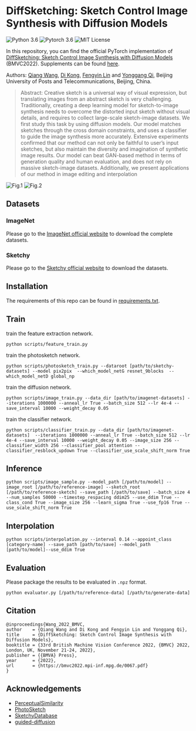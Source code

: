 # DiffSketching: Sketch Control Image Synthesis with Diffusion Models

![Python 3.6](https://img.shields.io/badge/python-3.6-green) ![Pytorch 3.6](https://img.shields.io/badge/pytorch-3.6-green) ![MIT License](https://img.shields.io/badge/licence-MIT-green)

In this repository, you can find the official PyTorch implementation of [DiffSketching: Sketch Control Image Synthesis with Diffusion Models](https://bmvc2022.mpi-inf.mpg.de/0067.pdf) (BMVC2022). Supplements can be found [here](https://bmvc2022.mpi-inf.mpg.de/0067_supp.zip).

Authors: [Qiang Wang](https://github.com/XDUWQ), [Di Kong](https://github.com/Walterkd), [Fengyin Lin](https://github.com/MercuryMUMU) and [Yonggang Qi](https://qugank.github.io/), Beijing University of Posts and Telecommunications, Beijing, China.

> Abstract: Creative sketch is a universal way of visual expression, but translating images from an abstract sketch is very challenging. Traditionally, creating a deep learning model for sketch-to-image synthesis needs to overcome the distorted input sketch without visual details, and requires to collect large-scale sketch-image datasets. We first study this task by using diffusion models. Our model matches sketches through the cross domain constraints, and uses a classifier to guide the image synthesis more accurately. Extensive experiments confirmed that our method can not only be faithful to user’s input sketches, but also maintain the diversity and imagination of synthetic image results. Our model can beat GAN-based method in terms of generation quality and human evaluation, and does not rely on massive sketch-image datasets. Additionally, we present applications of our method in image editing and interpolation

![Fig.1](https://github.com/XDUWQ/DiffSketching/blob/main/images/all_generation_V5.png)
![Fig.2](https://github.com/XDUWQ/DiffSketching/blob/main/images/Fig2_V14.png)

## Datasets
### ImageNet
Please go to the [ImageNet official website](https://image-net.org/) to download the complete datasets.

### Sketchy
Please go to the [Sketchy official website](https://sketchy.eye.gatech.edu/) to download the datasets.

## Installation
The requirements of this repo can be found in [requirements.txt](https://github.com/XDUWQ/DiffSketching/blob/main/requirements.txt).

## Train

train the feature extraction network.
```
python scripts/feature_train.py 
```

train the photosketch network.
```
python scripts/photosketch_train.py --dataroot [path/to/sketchy-datasets] --model pix2pix  --which_model_netG resnet_9blocks  --which_model_netD global_np 
```

train the diffusion network.
```
python scripts/image_train.py --data_dir [path/to/imagenet-datasets] --iterations 1000000 --anneal_lr True --batch_size 512 --lr 4e-4 --save_interval 10000 --weight_decay 0.05
```

train the classifier network.
```
python scripts/classifier_train.py --data_dir [path/to/imagenet-datasets]  --iterations 1000000 --anneal_lr True --batch_size 512 --lr 4e-4 --save_interval 10000 --weight_decay 0.05 --image_size 256 --classifier_width 256 --classifier_pool attention --classifier_resblock_updown True --classifier_use_scale_shift_norm True
```

## Inference
```
python scripts/image_sample.py --model_path [/path/to/model] --image_root [/path/to/reference-image] --sketch_root [/path/to/reference-sketch] --save_path [/path/to/save] --batch_size 4 --num_samples 50000 --timestep_respacing ddim25 --use_ddim True --class_cond True --image_size 256 --learn_sigma True --use_fp16 True --use_scale_shift_norm True
```

## Interpolation
```
python scripts/interpolation.py --interval 0.14 --appoint_class [category-name] --save_path [path/to/save] --model_path [path/to/model]--use_ddim True 
```

## Evaluation
Please package the results to be evaluated in `.npz` format.
```
python evaluator.py [/path/to/reference-data] [/path/to/generate-data]
```


## Citation
```
@inproceedings{Wang_2022_BMVC,
author    = {Qiang Wang and Di Kong and Fengyin Lin and Yonggang Qi},
title     = {DiffSketching: Sketch Control Image Synthesis with Diffusion Models},
booktitle = {33rd British Machine Vision Conference 2022, {BMVC} 2022, London, UK, November 21-24, 2022},
publisher = {{BMVA} Press},
year      = {2022},
url       = {https://bmvc2022.mpi-inf.mpg.de/0067.pdf}
}
```

## Acknowledgements
* [PerceptualSimilarity](https://github.com/richzhang/PerceptualSimilarity)
* [PhotoSketch](https://github.com/mtli/PhotoSketch)
* [SketchyDatabase](https://github.com/CDOTAD/SketchyDatabase)
* [guided-diffusion](https://github.com/openai/guided-diffusion)
